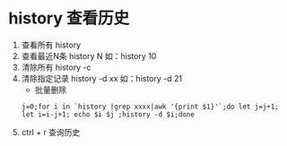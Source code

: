 # history 查看历史
1. 查看所有 history
2. 查看最近N条  history N   如：history 10
3. 清除所有  history -c
4. 清除指定记录  history -d xx  如：history -d 21
   * 批量删除
   ```
   j=0;for i in `history |grep xxxx|awk '{print $1}'`;do let j=j+1; let i=i-j+1; echo $i $j ;history -d $i;done
   ```
5. ctrl + r 查询历史
